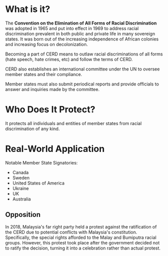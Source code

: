 # What is it?
The **Convention on the Elimination of All Forms of Racial Discrimination** was adopted in 1965 and put into effect in 1969 to address racial discrimination prevalent in both public and private life in many sovereign states. It was born out of the increasing independence of African colonies and increasing focus on decolonization. 

Becoming a part of CERD means to outlaw racial discriminations of all forms (hate speech, hate crimes, etc) and follow the terms of CERD.

CERD also establishes an international committee under the UN to oversee member states and their compliance.

Member states must also submit periodical reports and provide officials to answer and inquiries made by the committee.

# Who Does It Protect?
It protects all individuals and entities of member states from racial discrimination of any kind.

# Real-World Application

Notable Member State Signatories:
- Canada
- Sweden
- United States of America
- Ukraine
- UK
- Australia

## Opposition

In 2018, Malaysia's far right party held a protest against the ratification of the CERD due to potential conflicts with Malaysia's constitution. Specifically, the special rights afforded to the Malay and Bumiputra racial groups. However, this protest took place after the government decided not to ratify the decision, turning it into a celebration rather than actual protest.